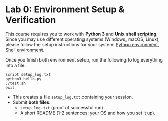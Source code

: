 # Lab 0: Environment Setup & Verification
This course requires you to work with **Python 3** and **Unix shell scripting**. Since you may use different operating systems (Windows, macOS, Linux), please follow the setup instructions for your system: [Python environment](Environment%20Setup%20and%20Test%20-%20Python.md), [Shell environment](Environment%20Setup%20and%20Test%20-%20Shell.md).

Once you finish both environment setup, run the following to log everything into a file:
```
script setup_log.txt
python3 hello.py
./test.sh
exit
```
- This creates a file `setup_log.txt` containing your session.
- Submit **both files**:
    - `setup_log.txt` (proof of successful run)
    - A short README (1-2 sentences: your OS and how you set it up).